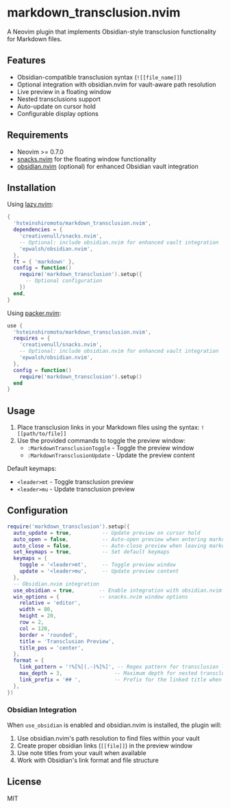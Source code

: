 # markdown_transclusion.nvim

A Neovim plugin that implements Obsidian-style transclusion functionality for Markdown files.

## Features

- Obsidian-compatible transclusion syntax (`![[file_name]]`)
- Optional integration with obsidian.nvim for vault-aware path resolution
- Live preview in a floating window
- Nested transclusions support
- Auto-update on cursor hold
- Configurable display options

## Requirements

- Neovim >= 0.7.0
- [snacks.nvim](https://github.com/creativenull/snacks.nvim) for the floating window functionality
- [obsidian.nvim](https://github.com/epwalsh/obsidian.nvim) (optional) for enhanced Obsidian vault integration

## Installation

Using [lazy.nvim](https://github.com/folke/lazy.nvim):

```lua
{
  'hsteinshiromoto/markdown_transclusion.nvim',
  dependencies = { 
    'creativenull/snacks.nvim',
    -- Optional: include obsidian.nvim for enhanced vault integration
    'epwalsh/obsidian.nvim',
  },
  ft = { 'markdown' },
  config = function()
    require('markdown_transclusion').setup({
      -- Optional configuration
    })
  end,
}
```

Using [packer.nvim](https://github.com/wbthomason/packer.nvim):

```lua
use {
  'hsteinshiromoto/markdown_transclusion.nvim',
  requires = { 
    'creativenull/snacks.nvim',
    -- Optional: include obsidian.nvim for enhanced vault integration
    'epwalsh/obsidian.nvim',
  },
  config = function()
    require('markdown_transclusion').setup()
  end
}
```

## Usage

1. Place transclusion links in your Markdown files using the syntax: `![[path/to/file]]`
2. Use the provided commands to toggle the preview window:
   - `:MarkdownTransclusionToggle` - Toggle the preview window
   - `:MarkdownTransclusionUpdate` - Update the preview content

Default keymaps:
- `<leader>mt` - Toggle transclusion preview
- `<leader>mu` - Update transclusion preview

## Configuration

```lua
require('markdown_transclusion').setup({
  auto_update = true,          -- Update preview on cursor hold
  auto_open = false,           -- Auto-open preview when entering markdown buffer
  auto_close = false,          -- Auto-close preview when leaving markdown buffer
  set_keymaps = true,          -- Set default keymaps
  keymaps = {
    toggle = '<leader>mt',     -- Toggle preview window
    update = '<leader>mu',     -- Update preview content
  },
  -- Obsidian.nvim integration
  use_obsidian = true,        -- Enable integration with obsidian.nvim
  win_options = {             -- snacks.nvim window options
    relative = 'editor',
    width = 80,
    height = 20,
    row = 2, 
    col = 120,
    border = 'rounded',
    title = 'Transclusion Preview',
    title_pos = 'center',
  },
  format = {
    link_pattern = '!%[%[(.-)%]%]', -- Regex pattern for transclusion links
    max_depth = 3,                 -- Maximum depth for nested transclusions
    link_prefix = '## ',           -- Prefix for the linked title when using obsidian integration
  },
})
```

### Obsidian Integration

When `use_obsidian` is enabled and obsidian.nvim is installed, the plugin will:

1. Use obsidian.nvim's path resolution to find files within your vault
2. Create proper obsidian links (`[[file]]`) in the preview window
3. Use note titles from your vault when available
4. Work with Obsidian's link format and file structure

## License

MIT

